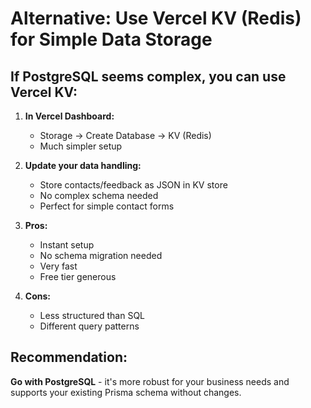 # Alternative: Use Vercel KV (Redis) for Simple Data Storage

## If PostgreSQL seems complex, you can use Vercel KV:

1. **In Vercel Dashboard:**

   - Storage → Create Database → KV (Redis)
   - Much simpler setup

2. **Update your data handling:**

   - Store contacts/feedback as JSON in KV store
   - No complex schema needed
   - Perfect for simple contact forms

3. **Pros:**

   - Instant setup
   - No schema migration needed
   - Very fast
   - Free tier generous

4. **Cons:**
   - Less structured than SQL
   - Different query patterns

## Recommendation:

**Go with PostgreSQL** - it's more robust for your business needs and supports your existing Prisma schema without changes.
